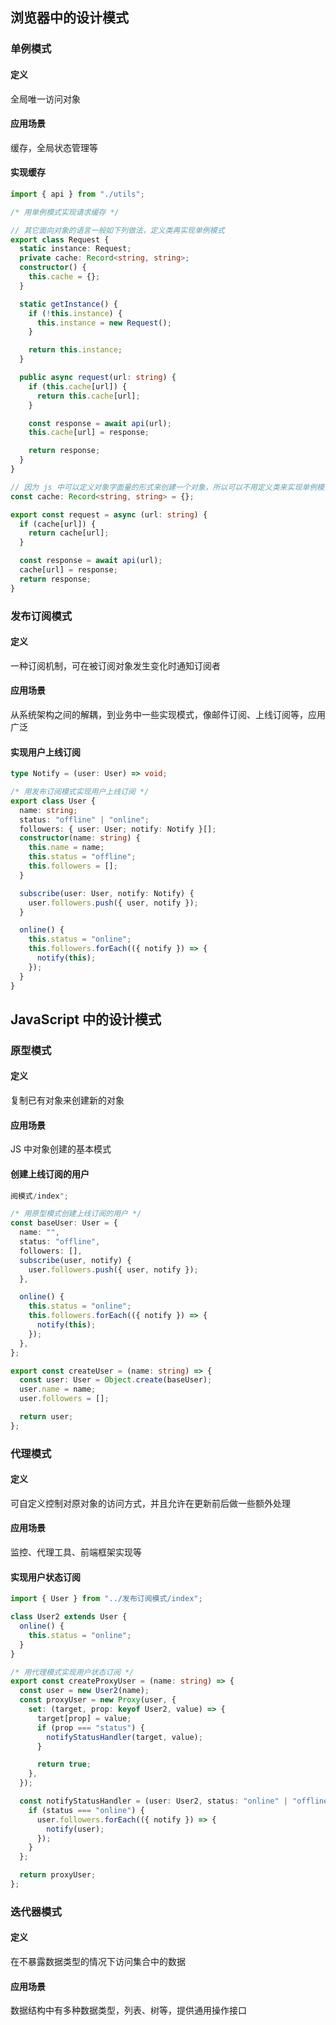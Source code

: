 ## 浏览器中的设计模式

### 单例模式

#### 定义

全局唯一访问对象

#### 应用场景

缓存，全局状态管理等

#### 实现缓存

```typescript
import { api } from "./utils";

/* 用单例模式实现请求缓存 */

// 其它面向对象的语言一般如下列做法，定义类再实现单例模式
export class Request {
  static instance: Request;
  private cache: Record<string, string>;
  constructor() {
    this.cache = {};
  }

  static getInstance() {
    if (!this.instance) {
      this.instance = new Request();
    }

    return this.instance;
  }

  public async request(url: string) {
    if (this.cache[url]) {
      return this.cache[url];
    }

    const response = await api(url);
    this.cache[url] = response;

    return response;
  }
}

// 因为 js 中可以定义对象字面量的形式来创建一个对象，所以可以不用定义类来实现单例模式
const cache: Record<string, string> = {};

export const request = async (url: string) {
  if (cache[url]) {
    return cache[url];
  }

  const response = await api(url);
  cache[url] = response;
  return response;
}
```



### 发布订阅模式

#### 定义

一种订阅机制，可在被订阅对象发生变化时通知订阅者

#### 应用场景

从系统架构之间的解耦，到业务中一些实现模式，像邮件订阅、上线订阅等，应用广泛

#### 实现用户上线订阅

```typescript
type Notify = (user: User) => void;

/* 用发布订阅模式实现用户上线订阅 */
export class User {
  name: string;
  status: "offline" | "online";
  followers: { user: User; notify: Notify }[];
  constructor(name: string) {
    this.name = name;
    this.status = "offline";
    this.followers = [];
  }

  subscribe(user: User, notify: Notify) {
    user.followers.push({ user, notify });
  }

  online() {
    this.status = "online";
    this.followers.forEach(({ notify }) => {
      notify(this);
    });
  }
}
```



## JavaScript 中的设计模式

### 原型模式

#### 定义

复制已有对象来创建新的对象

#### 应用场景

JS 中对象创建的基本模式

#### 创建上线订阅的用户

```typescript
阅模式/index";

/* 用原型模式创建上线订阅的用户 */
const baseUser: User = {
  name: "",
  status: "offline",
  followers: [],
  subscribe(user, notify) {
    user.followers.push({ user, notify });
  },

  online() {
    this.status = "online";
    this.followers.forEach(({ notify }) => {
      notify(this);
    });
  },
};

export const createUser = (name: string) => {
  const user: User = Object.create(baseUser);
  user.name = name;
  user.followers = [];

  return user;
};
```



### 代理模式

#### 定义

可自定义控制对原对象的访问方式，并且允许在更新前后做一些额外处理

#### 应用场景

监控、代理工具、前端框架实现等

#### 实现用户状态订阅

```typescript
import { User } from "../发布订阅模式/index";

class User2 extends User {
  online() {
    this.status = "online";
  }
}

/* 用代理模式实现用户状态订阅 */
export const createProxyUser = (name: string) => {
  const user = new User2(name);
  const proxyUser = new Proxy(user, {
    set: (target, prop: keyof User2, value) => {
      target[prop] = value;
      if (prop === "status") {
        notifyStatusHandler(target, value);
      }

      return true;
    },
  });

  const notifyStatusHandler = (user: User2, status: "online" | "offline") => {
    if (status === "online") {
      user.followers.forEach(({ notify }) => {
        notify(user);
      });
    }
  };

  return proxyUser;
};
```



### 迭代器模式

#### 定义

在不暴露数据类型的情况下访问集合中的数据

#### 应用场景

数据结构中有多种数据类型，列表、树等，提供通用操作接口